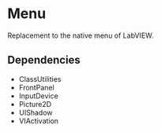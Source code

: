 # Menu
 
Replacement to the native menu of LabVIEW.
 
## Dependencies
 - ClassUtilities
 - FrontPanel 
 - InputDevice
 - Picture2D
 - UIShadow
 - VIActivation
